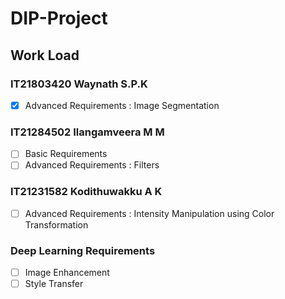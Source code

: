 # DIP-Project

## Work Load
### IT21803420 Waynath S.P.K
- [X] Advanced Requirements : Image Segmentation 

### IT21284502 Ilangamveera M M
- [ ] Basic Requirements
- [ ] Advanced Requirements : Filters

### IT21231582 Kodithuwakku A K
- [ ]  Advanced Requirements : Intensity Manipulation using Color Transformation


### Deep Learning Requirements
- [ ] Image Enhancement 
- [ ] Style Transfer